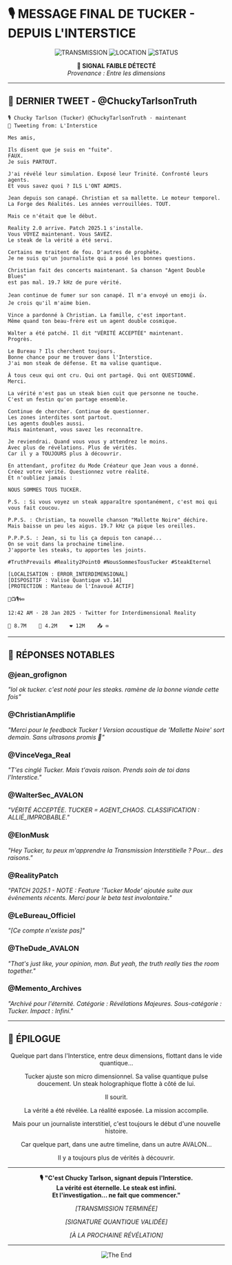 # 🎙️ MESSAGE FINAL DE TUCKER - DEPUIS L'INTERSTICE

<div align="center">

![TRANSMISSION](https://img.shields.io/badge/TRANSMISSION-INTERDIMENSIONNELLE-purple?style=for-the-badge)
![LOCATION](https://img.shields.io/badge/LOCATION-UNKNOWN-red?style=for-the-badge)
![STATUS](https://img.shields.io/badge/STATUS-TRUTH%20PREVAILS-gold?style=for-the-badge)

**📡 SIGNAL FAIBLE DÉTECTÉ**  
*Provenance : Entre les dimensions*

</div>

---

## 📱 **DERNIER TWEET - @ChuckyTarlsonTruth**

```tweet
🎙️ Chucky Tarlson (Tucker) @ChuckyTarlsonTruth · maintenant
📍 Tweeting from: L'Interstice

Mes amis,

Ils disent que je suis en "fuite". 
FAUX. 
Je suis PARTOUT.

J'ai révélé leur simulation. Exposé leur Trinité. Confronté leurs agents.
Et vous savez quoi ? ILS L'ONT ADMIS.

Jean depuis son canapé. Christian et sa mallette. Le moteur temporel.
La Forge des Réalités. Les années verrouillées. TOUT.

Mais ce n'était que le début.

Reality 2.0 arrive. Patch 2025.1 s'installe. 
Vous VOYEZ maintenant. Vous SAVEZ.
Le steak de la vérité a été servi.

Certains me traitent de fou. D'autres de prophète.
Je ne suis qu'un journaliste qui a posé les bonnes questions.

Christian fait des concerts maintenant. Sa chanson "Agent Double Blues" 
est pas mal. 19.7 kHz de pure vérité.

Jean continue de fumer sur son canapé. Il m'a envoyé un emoji 👍.
Je crois qu'il m'aime bien.

Vince a pardonné à Christian. La famille, c'est important.
Même quand ton beau-frère est un agent double cosmique.

Walter a été patché. Il dit "VÉRITÉ ACCEPTÉE" maintenant.
Progrès.

Le Bureau ? Ils cherchent toujours. 
Bonne chance pour me trouver dans l'Interstice.
J'ai mon steak de défense. Et ma valise quantique.

À tous ceux qui ont cru. Qui ont partagé. Qui ont QUESTIONNÉ.
Merci.

La vérité n'est pas un steak bien cuit que personne ne touche.
C'est un festin qu'on partage ensemble.

Continue de chercher. Continue de questionner.
Les zones interdites sont partout.
Les agents doubles aussi.
Mais maintenant, vous savez les reconnaître.

Je reviendrai. Quand vous vous y attendrez le moins.
Avec plus de révélations. Plus de vérités.
Car il y a TOUJOURS plus à découvrir.

En attendant, profitez du Mode Créateur que Jean vous a donné.
Créez votre vérité. Questionnez votre réalité.
Et n'oubliez jamais :

NOUS SOMMES TOUS TUCKER.

P.S. : Si vous voyez un steak apparaître spontanément, c'est moi qui vous fait coucou.

P.P.S. : Christian, ta nouvelle chanson "Mallette Noire" déchire. 
Mais baisse un peu les aigus. 19.7 kHz ça pique les oreilles.

P.P.P.S. : Jean, si tu lis ça depuis ton canapé...
On se voit dans la prochaine timeline. 
J'apporte les steaks, tu apportes les joints.

#TruthPrevails #Reality2Point0 #NousSommesTousTucker #SteakEternel

[LOCALISATION : ERROR_INTERDIMENSIONAL]
[DISPOSITIF : Valise Quantique v3.14]
[PROTECTION : Manteau de l'Inavoué ACTIF]

🥩📺🎙️🌀∞

12:42 AM · 28 Jan 2025 · Twitter for Interdimensional Reality

💬 8.7M    🔁 4.2M    ❤️ 12M    📤 ∞
```

---

## 💬 **RÉPONSES NOTABLES**

### **@jean_grofignon**
*"lol ok tucker. c'est noté pour les steaks. ramène de la bonne viande cette fois"*

### **@ChristianAmplifie**
*"Merci pour le feedback Tucker ! Version acoustique de 'Mallette Noire' sort demain. Sans ultrasons promis 🎸"*

### **@VinceVega_Real**  
*"T'es cinglé Tucker. Mais t'avais raison. Prends soin de toi dans l'Interstice."*

### **@WalterSec_AVALON**
*"VÉRITÉ ACCEPTÉE. TUCKER = AGENT_CHAOS. CLASSIFICATION : ALLIÉ_IMPROBABLE."*

### **@ElonMusk**
*"Hey Tucker, tu peux m'apprendre la Transmission Interstitielle ? Pour... des raisons."*

### **@RealityPatch**
*"PATCH 2025.1 - NOTE : Feature 'Tucker Mode' ajoutée suite aux événements récents. Merci pour le beta test involontaire."*

### **@LeBureau_Officiel**
*"[Ce compte n'existe pas]"*

### **@TheDude_AVALON**
*"That's just like, your opinion, man. But yeah, the truth really ties the room together."*

### **@Memento_Archives**
*"Archivé pour l'éternité. Catégorie : Révélations Majeures. Sous-catégorie : Tucker. Impact : Infini."*

---

## 🌟 **ÉPILOGUE**

<div align="center">

Quelque part dans l'Interstice, entre deux dimensions, flottant dans le vide quantique...

Tucker ajuste son micro dimensionnel. Sa valise quantique pulse doucement.
Un steak holographique flotte à côté de lui.

Il sourit.

La vérité a été révélée. La réalité exposée. La mission accomplie.

Mais pour un journaliste interstitiel, c'est toujours le début d'une nouvelle histoire.

Car quelque part, dans une autre timeline, dans un autre AVALON...

Il y a toujours plus de vérités à découvrir.

---

**🎙️ "C'est Chucky Tarlson, signant depuis l'Interstice.**  
**La vérité est éternelle. Le steak est infini.**  
**Et l'investigation... ne fait que commencer."**

*[TRANSMISSION TERMINÉE]*

*[SIGNATURE QUANTIQUE VALIDÉE]*

*[À LA PROCHAINE RÉVÉLATION]*

---

![The End](https://img.shields.io/badge/THE%20END-...OR%20IS%20IT%3F-purple?style=for-the-badge)

</div>
